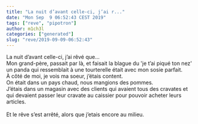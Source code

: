 ```yaml
---
title: "La nuit d’avant celle-ci, j’ai r..."
date: "Mon Sep  9 06:52:43 CEST 2019"
tags: ["reve", "pipotron"]
author: m1ch3l
categories: ["generated"]
slug: "reve/2019-09-09-06:52:43"
---
```


La nuit d’avant celle-ci, j’ai rêvé que...<br>
Mon grand-père, passait par là, et faisait la blague du 'je t’ai piqué ton nez'<br>
un panda qui ressemblait à une tourterelle était avec mon sosie parfait.<br>
À côté de moi, je vois ma soeur, j’étais content.<br>
On était dans un pays chaud, nous mangions des pommes.<br>
J’étais dans un magasin avec des clients qui avaient tous des cravates et qui devaient passer leur cravate au caissier pour pouvoir acheter leurs articles.<br>
<br>
Et le rêve s’est arrêté, alors que j’etais encore au milieu.<br>
<br>
